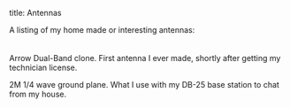 title: Antennas

A listing of my home made or interesting antennas:
<br><br><br>
Arrow Dual-Band clone. First antenna I ever made, shortly after getting my technician license.

2M 1/4 wave ground plane. What I use with my DB-25 base station to chat from my house.

